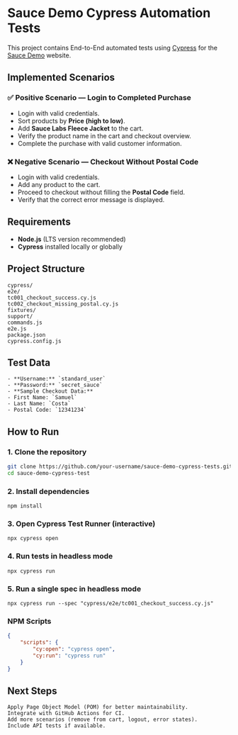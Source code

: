 # Sauce Demo Cypress Automation Tests

This project contains End-to-End automated tests using [Cypress](https://www.cypress.io/) for the [Sauce Demo](https://www.saucedemo.com/) website.

## Implemented Scenarios

### ✅ Positive Scenario — Login to Completed Purchase
- Login with valid credentials.
- Sort products by **Price (high to low)**.
- Add **Sauce Labs Fleece Jacket** to the cart.
- Verify the product name in the cart and checkout overview.
- Complete the purchase with valid customer information.

### ❌ Negative Scenario — Checkout Without Postal Code
- Login with valid credentials.
- Add any product to the cart.
- Proceed to checkout without filling the **Postal Code** field.
- Verify that the correct error message is displayed.

## Requirements
- **Node.js** (LTS version recommended)
- **Cypress** installed locally or globally

## Project Structure
    cypress/
    e2e/
    tc001_checkout_success.cy.js
    tc002_checkout_missing_postal.cy.js
    fixtures/
    support/
    commands.js
    e2e.js
    package.json
    cypress.config.js

## Test Data
    - **Username:** `standard_user`
    - **Password:** `secret_sauce`
    - **Sample Checkout Data:**
    - First Name: `Samuel`
    - Last Name: `Costa`
    - Postal Code: `12341234`

## How to Run

### 1. Clone the repository
```bash
git clone https://github.com/your-username/sauce-demo-cypress-tests.git
cd sauce-demo-cypress-test
```
### 2. Install dependencies
    npm install
### 3. Open Cypress Test Runner (interactive)
    npx cypress open
### 4. Run tests in headless mode
    npx cypress run
### 5. Run a single spec in headless mode
    npx cypress run --spec "cypress/e2e/tc001_checkout_success.cy.js"

### NPM Scripts
```json
{
    "scripts": {
        "cy:open": "cypress open",
        "cy:run": "cypress run"
    }
}
```
## Next Steps
    Apply Page Object Model (POM) for better maintainability.
    Integrate with GitHub Actions for CI.
    Add more scenarios (remove from cart, logout, error states).
    Include API tests if available.
